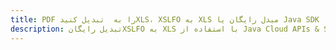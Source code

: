 ---title: PDF را به  تبدیل کنیدXLS، XSLFO به XLS مبدل رایگان یا Java SDKdescription: تبدیل رایگانXSLFO به XLS با استفاده از Java Cloud APIs & SDK همچنین اسناد PDF را در Cloud ایجاد، ویرایش و رندر کنید.---